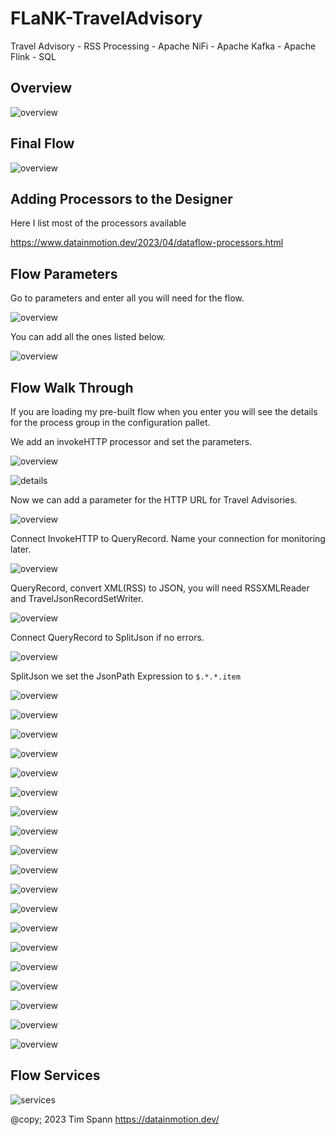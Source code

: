 # FLaNK-TravelAdvisory

Travel Advisory - RSS Processing - Apache NiFi - Apache Kafka - Apache Flink - SQL


## Overview


![overview](https://raw.githubusercontent.com/tspannhw/FLaNK-TravelAdvisory/main/images/traveladvisory.png)


## Final Flow

![overview](images/cloudflow/nififlow1.jpg)



## Adding Processors to the Designer

Here I list most of the processors available

https://www.datainmotion.dev/2023/04/dataflow-processors.html



## Flow Parameters

Go to parameters and enter all you will need for the flow.


![overview](images/slack/gotoparameters.jpg)


You can add all the ones listed below.

![overview](images/slack/parameterslist.jpg)



## Flow Walk Through

If you are loading my pre-built flow when you enter you will see the details for the process group in the configuration pallet.

We add an invokeHTTP processor and set the parameters.


![overview](images/slack/step1.jpg)


![details](images/slack/step1b.jpg)

Now we can add a parameter for the HTTP URL for Travel Advisories.



![overview](images/slack/step2.jpg)

Connect InvokeHTTP to QueryRecord.   Name your connection for monitoring later.


![overview](images/slack/step3.jpg)

QueryRecord, convert XML(RSS) to JSON, you will need RSSXMLReader and TravelJsonRecordSetWriter.


![overview](images/slack/step4.jpg)

Connect QueryRecord to SplitJson if no errors.


![overview](images/slack/step5.jpg)

SplitJson we set the JsonPath Expression to ```` $.*.*.item ````

![overview](images/slack/step6.jpg)

![overview](images/slack/step7.jpg)

![overview](images/slack/step8.jpg)

![overview](images/slack/step9.jpg)

![overview](images/slack/step9b.jpg)

![overview](images/slack/step10.jpg)

![overview](images/slack/step11.jpg)

![overview](images/slack/step12.jpg)

![overview](images/slack/step14.jpg)

![overview](images/slack/step14b.jpg)

![overview](images/slack/step15.jpg)

![overview](images/slack/step16.jpg)

![overview](images/slack/step17.jpg)

![overview](images/slack/step17b.jpg)

![overview](images/slack/step18.jpg)

![overview](images/slack/step19.jpg)

![overview](images/slack/step20slackgroupinside.jpg)

![overview](images/slack/step21.jpg)

![overview](images/slack/step22PutSlack.jpg)



## Flow Services

![services](images/slack/services.jpg)




@copy; 2023 Tim Spann https://datainmotion.dev/
